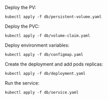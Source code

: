 Deploy the PV:
```
kubectl apply -f db/persistent-volume.yaml
```
Deploy the PVC:
```
kubectl apply -f db/volume-claim.yaml
```
Deploy environment variables:
```
kubectl apply -f db/configmap.yaml
```
Create the deployment and add pods replicas:
```
kubectl apply -f db/deployment.yaml
```
Run the service:
```
kubectl apply -f db/service.yaml
```
